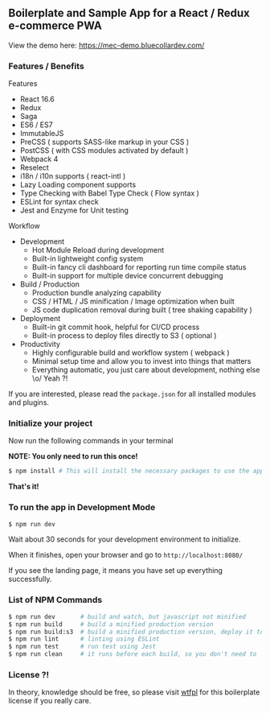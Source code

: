 ## Boilerplate and Sample App for a React / Redux e-commerce PWA

View the demo here: https://mec-demo.bluecollardev.com/

### Features / Benefits

Features

* React 16.6
* Redux
* Saga
* ES6 / ES7
* ImmutableJS
* PreCSS ( supports SASS-like markup in your CSS )
* PostCSS ( with CSS modules activated by default )
* Webpack 4
* Reselect
* i18n / i10n supports ( react-intl )
* Lazy Loading component supports
* Type Checking with Babel Type Check ( Flow syntax )
* ESLint for syntax check
* Jest and Enzyme for Unit testing

Workflow

* Development
  * Hot Module Reload during development
  * Built-in lightweight config system
  * Built-in fancy cli dashboard for reporting run time compile status
  * Built-in support for multiple device concurrent debugging
* Build / Production
  * Production bundle analyzing capability
  * CSS / HTML / JS minification / Image optimization when built
  * JS code duplication removal during built ( tree shaking capability )
* Deployment
  * Built-in git commit hook, helpful for CI/CD process
  * Built-in process to deploy files directly to S3 ( optional )
* Productivity
  * Highly configurable build and workflow system ( webpack )
  * Minimal setup time and allow you to invest into things that matters
  * Everything automatic, you just care about development, nothing else \o/ Yeah ?!

If you are interested, please read the `package.json` for all installed modules and plugins.

### Initialize your project

Now run the following commands in your terminal

**NOTE: You only need to run this once!**

```sh
$ npm install # This will install the necessary packages to use the app
```

**That's it!**


### To run the app in Development Mode

```sh
$ npm run dev
```

Wait about 30 seconds for your development environment to initialize.

When it finishes, open your browser and go to `http://localhost:8080/`

If you see the landing page, it means you have set up everything successfully.

### List of NPM Commands

```sh
$ npm run dev       # build and watch, but javascript not minified
$ npm run build     # build a minified production version
$ npm run build:s3  # build a minified production version, deploy it to S3 as a static app
$ npm run lint      # linting using ESLint
$ npm run test      # run test using Jest
$ npm run clean     # it runs before each build, so you don't need to
```

### License ?!
In theory, knowledge should be free, so please visit [wtfpl](http://www.wtfpl.net/) for this boilerplate license if you really care.
